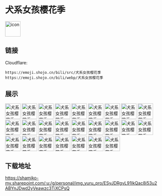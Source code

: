 # 犬系女孩樱花季
<img src="https://emoji.shojo.cn/bili/src/犬系女孩樱花季/icon.png" width="50" height="50" alt="icon">

## 链接
Cloudflare:
```
https://emoji.shojo.cn/bili/src/犬系女孩樱花季
https://emoji.shojo.cn/bili/webp/犬系女孩樱花季
```
## 展示
<img src="https://emoji.shojo.cn/bili/src/犬系女孩樱花季/犬系女孩樱花季-肚子.png" width="50" height="50" alt="犬系女孩樱花季-肚子">
<img src="https://emoji.shojo.cn/bili/src/犬系女孩樱花季/犬系女孩樱花季-略略略.png" width="50" height="50" alt="犬系女孩樱花季-略略略">
<img src="https://emoji.shojo.cn/bili/src/犬系女孩樱花季/犬系女孩樱花季-冲鸭.png" width="50" height="50" alt="犬系女孩樱花季-冲鸭">
<img src="https://emoji.shojo.cn/bili/src/犬系女孩樱花季/犬系女孩樱花季-太难了.png" width="50" height="50" alt="犬系女孩樱花季-太难了">
<img src="https://emoji.shojo.cn/bili/src/犬系女孩樱花季/犬系女孩樱花季-嗨皮鸭.png" width="50" height="50" alt="犬系女孩樱花季-嗨皮鸭">
<img src="https://emoji.shojo.cn/bili/src/犬系女孩樱花季/犬系女孩樱花季-哦吼.png" width="50" height="50" alt="犬系女孩樱花季-哦吼">
<img src="https://emoji.shojo.cn/bili/src/犬系女孩樱花季/犬系女孩樱花季-呜呜呜.png" width="50" height="50" alt="犬系女孩樱花季-呜呜呜">
<img src="https://emoji.shojo.cn/bili/src/犬系女孩樱花季/犬系女孩樱花季-做条咸鱼.png" width="50" height="50" alt="犬系女孩樱花季-做条咸鱼">
<img src="https://emoji.shojo.cn/bili/src/犬系女孩樱花季/犬系女孩樱花季-盯.png" width="50" height="50" alt="犬系女孩樱花季-盯">
<img src="https://emoji.shojo.cn/bili/src/犬系女孩樱花季/犬系女孩樱花季-生气.png" width="50" height="50" alt="犬系女孩樱花季-生气">
<img src="https://emoji.shojo.cn/bili/src/犬系女孩樱花季/犬系女孩樱花季-砰.png" width="50" height="50" alt="犬系女孩樱花季-砰">
<img src="https://emoji.shojo.cn/bili/src/犬系女孩樱花季/犬系女孩樱花季-呼呼呼.png" width="50" height="50" alt="犬系女孩樱花季-呼呼呼">
<img src="https://emoji.shojo.cn/bili/src/犬系女孩樱花季/犬系女孩樱花季-哎.png" width="50" height="50" alt="犬系女孩樱花季-哎">
<img src="https://emoji.shojo.cn/bili/src/犬系女孩樱花季/犬系女孩樱花季-摸摸.png" width="50" height="50" alt="犬系女孩樱花季-摸摸">
<img src="https://emoji.shojo.cn/bili/src/犬系女孩樱花季/犬系女孩樱花季-捏脸.png" width="50" height="50" alt="犬系女孩樱花季-捏脸">
<img src="https://emoji.shojo.cn/bili/src/犬系女孩樱花季/犬系女孩樱花季-伤心.png" width="50" height="50" alt="犬系女孩樱花季-伤心">
<img src="https://emoji.shojo.cn/bili/src/犬系女孩樱花季/犬系女孩樱花季-吃瓜.png" width="50" height="50" alt="犬系女孩樱花季-吃瓜">
<img src="https://emoji.shojo.cn/bili/src/犬系女孩樱花季/犬系女孩樱花季-晚安.png" width="50" height="50" alt="犬系女孩樱花季-晚安">
<img src="https://emoji.shojo.cn/bili/src/犬系女孩樱花季/犬系女孩樱花季-害怕.png" width="50" height="50" alt="犬系女孩樱花季-害怕">
<img src="https://emoji.shojo.cn/bili/src/犬系女孩樱花季/犬系女孩樱花季-无聊.png" width="50" height="50" alt="犬系女孩樱花季-无聊">
<img src="https://emoji.shojo.cn/bili/src/犬系女孩樱花季/犬系女孩樱花季-biu.png" width="50" height="50" alt="犬系女孩樱花季-biu">
<img src="https://emoji.shojo.cn/bili/src/犬系女孩樱花季/犬系女孩樱花季-起床气.png" width="50" height="50" alt="犬系女孩樱花季-起床气">
<img src="https://emoji.shojo.cn/bili/src/犬系女孩樱花季/犬系女孩樱花季-谢谢.png" width="50" height="50" alt="犬系女孩樱花季-谢谢">
<img src="https://emoji.shojo.cn/bili/src/犬系女孩樱花季/犬系女孩樱花季-趴趴.png" width="50" height="50" alt="犬系女孩樱花季-趴趴">
<img src="https://emoji.shojo.cn/bili/src/犬系女孩樱花季/犬系女孩樱花季-疑问.png" width="50" height="50" alt="犬系女孩樱花季-疑问">

## 下载地址

https://shamiko-my.sharepoint.com/:u:/g/personal/img_yuru_pro/ESyJDRgvL91IkQac8i53u2ABYnJDwd2yVeawzc3TiXCPsQ